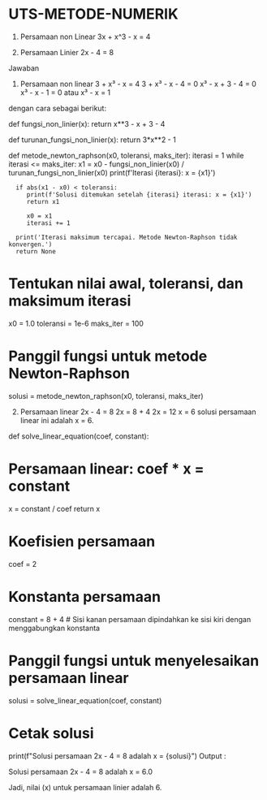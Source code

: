 # UTS-METODE-NUMERIK
1. Persamaan non Linear
3x + x^3 - x = 4

2. Persamaan Linier
2x - 4 = 8

Jawaban

1. Persamaan non linear
3 + x³ - x = 4 
3 + x³ - x - 4 = 0 
x³ - x + 3 - 4 = 0 
x³ - x - 1 = 0 atau 
x³ - x = 1

dengan cara sebagai berikut: 

def fungsi_non_linier(x):
    return x**3 - x + 3 - 4
	
def turunan_fungsi_non_linier(x):
    return 3*x**2 - 1

def metode_newton_raphson(x0, toleransi, maks_iter):
    iterasi = 1
    while iterasi <= maks_iter:
          x1 = x0 - fungsi_non_linier(x0) / turunan_fungsi_non_linier(x0)
          print(f'Iterasi {iterasi}: x = {x1}')

	  if abs(x1 - x0) < toleransi:
	     print(f'Solusi ditemukan setelah {iterasi} iterasi: x = {x1}')
	     return x1

	     x0 = x1
	     iterasi += 1

	  print('Iterasi maksimum tercapai. Metode Newton-Raphson tidak konvergen.')
	  return None

# Tentukan nilai awal, toleransi, dan maksimum iterasi
x0 = 1.0
toleransi = 1e-6
maks_iter = 100

# Panggil fungsi untuk metode Newton-Raphson
solusi = metode_newton_raphson(x0, toleransi, maks_iter)

2. Persamaan linear
2x - 4 = 8 
2x = 8 + 4 
2x = 12 
x = 6
solusi persamaan linear ini adalah x = 6.

def solve_linear_equation(coef, constant):
# Persamaan linear: coef * x = constant
x = constant / coef
return x

# Koefisien persamaan
coef = 2

# Konstanta persamaan
constant = 8 + 4  # Sisi kanan persamaan dipindahkan ke sisi kiri dengan menggabungkan konstanta

# Panggil fungsi untuk menyelesaikan persamaan linear
solusi = solve_linear_equation(coef, constant)

# Cetak solusi
print(f"Solusi persamaan 2x - 4 = 8 adalah x = {solusi}")
Output :

Solusi persamaan 2x - 4 = 8 adalah x = 6.0

Jadi, nilai \(x\) untuk persamaan linier adalah 6.
